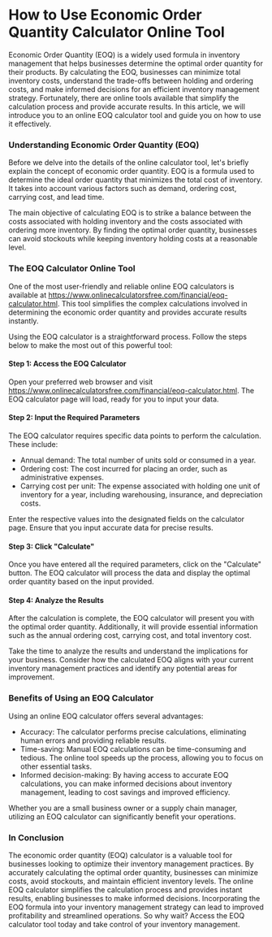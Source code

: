 How to Use Economic Order Quantity Calculator Online Tool
=========================================================

Economic Order Quantity (EOQ) is a widely used formula in inventory management that helps businesses determine the optimal order quantity for their products. By calculating the EOQ, businesses can minimize total inventory costs, understand the trade-offs between holding and ordering costs, and make informed decisions for an efficient inventory management strategy. Fortunately, there are online tools available that simplify the calculation process and provide accurate results. In this article, we will introduce you to an online EOQ calculator tool and guide you on how to use it effectively.

### Understanding Economic Order Quantity (EOQ)

Before we delve into the details of the online calculator tool, let's briefly explain the concept of economic order quantity. EOQ is a formula used to determine the ideal order quantity that minimizes the total cost of inventory. It takes into account various factors such as demand, ordering cost, carrying cost, and lead time.

The main objective of calculating EOQ is to strike a balance between the costs associated with holding inventory and the costs associated with ordering more inventory. By finding the optimal order quantity, businesses can avoid stockouts while keeping inventory holding costs at a reasonable level.

### The EOQ Calculator Online Tool

One of the most user-friendly and reliable online EOQ calculators is available at <https://www.onlinecalculatorsfree.com/financial/eoq-calculator.html>. This tool simplifies the complex calculations involved in determining the economic order quantity and provides accurate results instantly.

Using the EOQ calculator is a straightforward process. Follow the steps below to make the most out of this powerful tool:

#### Step 1: Access the EOQ Calculator

Open your preferred web browser and visit <https://www.onlinecalculatorsfree.com/financial/eoq-calculator.html>. The EOQ calculator page will load, ready for you to input your data.

#### Step 2: Input the Required Parameters

The EOQ calculator requires specific data points to perform the calculation. These include:

- Annual demand: The total number of units sold or consumed in a year.
- Ordering cost: The cost incurred for placing an order, such as administrative expenses.
- Carrying cost per unit: The expense associated with holding one unit of inventory for a year, including warehousing, insurance, and depreciation costs.

Enter the respective values into the designated fields on the calculator page. Ensure that you input accurate data for precise results.

#### Step 3: Click "Calculate"

Once you have entered all the required parameters, click on the "Calculate" button. The EOQ calculator will process the data and display the optimal order quantity based on the input provided.

#### Step 4: Analyze the Results

After the calculation is complete, the EOQ calculator will present you with the optimal order quantity. Additionally, it will provide essential information such as the annual ordering cost, carrying cost, and total inventory cost.

Take the time to analyze the results and understand the implications for your business. Consider how the calculated EOQ aligns with your current inventory management practices and identify any potential areas for improvement.

### Benefits of Using an EOQ Calculator

Using an online EOQ calculator offers several advantages:

- Accuracy: The calculator performs precise calculations, eliminating human errors and providing reliable results.
- Time-saving: Manual EOQ calculations can be time-consuming and tedious. The online tool speeds up the process, allowing you to focus on other essential tasks.
- Informed decision-making: By having access to accurate EOQ calculations, you can make informed decisions about inventory management, leading to cost savings and improved efficiency.

Whether you are a small business owner or a supply chain manager, utilizing an EOQ calculator can significantly benefit your operations.

### In Conclusion

The economic order quantity (EOQ) calculator is a valuable tool for businesses looking to optimize their inventory management practices. By accurately calculating the optimal order quantity, businesses can minimize costs, avoid stockouts, and maintain efficient inventory levels. The online EOQ calculator simplifies the calculation process and provides instant results, enabling businesses to make informed decisions. Incorporating the EOQ formula into your inventory management strategy can lead to improved profitability and streamlined operations. So why wait? Access the EOQ calculator tool today and take control of your inventory management.